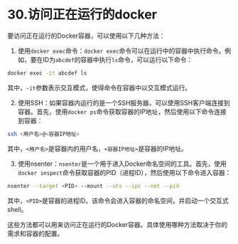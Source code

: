# 30.访问正在运行的docker

要访问正在运行的Docker容器，可以使用以下几种方法：

1. 使用`docker exec`命令：`docker exec`命令可以在运行中的容器中执行命令。例如，要在ID为`abcdef`的容器中执行`ls`命令，可以运行以下命令：

```bash
docker exec -it abcdef ls
```

其中，`-it`参数表示交互模式，使得命令在容器中以交互模式运行。

2. 使用SSH：如果容器内运行的是一个SSH服务器，可以使用SSH客户端连接到容器。首先，使用`docker ps`命令获取容器的IP地址，然后使用以下命令连接到容器：

```bash
ssh <用户名>@<容器IP地址>
```

其中，`<用户名>`是容器内的用户名，`<容器IP地址>`是容器的IP地址。

3. 使用nsenter：`nsenter`是一个用于进入Docker命名空间的工具。首先，使用`docker inspect`命令获取容器的PID（进程ID），然后使用以下命令进入容器：

```bash
nsenter --target <PID> --mount --uts --ipc --net --pid
```

其中，`<PID>`是容器的进程ID。该命令会进入容器的命名空间，并启动一个交互式shell。

这些方法都可以用来访问正在运行的Docker容器。具体使用哪种方法取决于你的需求和容器的配置。